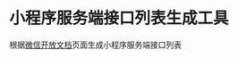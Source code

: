 # 小程序服务端接口列表生成工具

根据[微信开放文档](https://developers.weixin.qq.com/miniprogram/dev/OpenApiDoc/)页面生成小程序服务端接口列表
